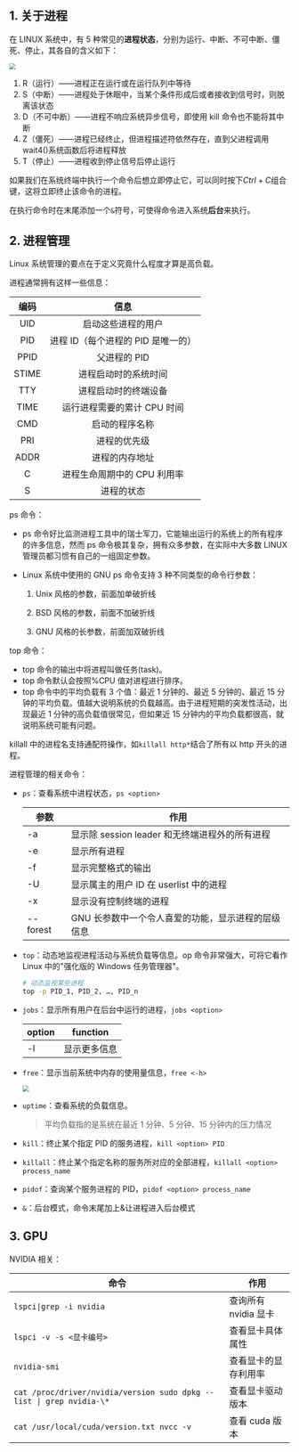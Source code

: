 ## 1. 关于进程

在 LINUX 系统中，有 5 种常见的**进程状态**，分别为运行、中断、不可中断、僵死、停止，其各自的含义如下：

<img src="https://chua-n.gitee.io/figure-bed/notebook/杂技/Linux/12.png" style="zoom:67%;" />

1. R（运行）——进程正在运行或在运行队列中等待
2. S（中断）——进程处于休眠中，当某个条件形成后或者接收到信号时，则脱离该状态
3. D（不可中断）——进程不响应系统异步信号，即使用 kill 命令也不能将其中断
4. Z（僵死）——进程已经终止，但进程描述符依然存在，直到父进程调用 wait4()系统函数后将进程释放
5. T（停止）——进程收到停止信号后停止运行

如果我们在系统终端中执行一个命令后想立即停止它，可以同时按下$Ctrl+C$组合键，这将立即终止该命令的进程。

在执行命令时在末尾添加一个`&`符号，可使得命令进入系统**后台**来执行。

## 2. 进程管理

Linux 系统管理的要点在于定义究竟什么程度才算是高负载。

进程通常拥有这样一些信息：

| 编码  |                信息                |
| :---: | :--------------------------------: |
|  UID  |         启动这些进程的用户         |
|  PID  | 进程 ID（每个进程的 PID 是唯一的） |
| PPID  |            父进程的 PID            |
| STIME |        进程启动时的系统时间        |
|  TTY  |        进程启动时的终端设备        |
| TIME  |    运行进程需要的累计 CPU 时间     |
|  CMD  |           启动的程序名称           |
|  PRI  |            进程的优先级            |
| ADDR  |           进程的内存地址           |
|   C   |    进程生命周期中的 CPU 利用率     |
|   S   |             进程的状态             |

ps 命令：

-   ps 命令好比监测进程工具中的瑞士军刀，它能输出运行的系统上的所有程序的许多信息，然而 ps 命令极其复杂，拥有众多参数，在实际中大多数 LINUX 管理员都习惯有自己的一组固定参数。

-   Linux 系统中使用的 GNU ps 命令支持 3 种不同类型的命令行参数：

    1. Unix 风格的参数，前面加单破折线

    2. BSD 风格的参数，前面不加破折线

    3. GNU 风格的长参数，前面加双破折线

top 命令：

-   top 命令的输出中将进程叫做任务(task)。
-   top 命令默认会按照%CPU 值对进程进行排序。
-   top 命令中的平均负载有 3 个值：最近 1 分钟的、最近 5 分钟的、最近 15 分钟的平均负载。值越大说明系统的负载越高。由于进程短期的突发性活动，出现最近 1 分钟的高负载值很常见，但如果近 15 分钟内的平均负载都很高，就说明系统可能有问题。

killall 中的进程名支持通配符操作，如`killall http*`结合了所有以 http 开头的进程。

进程管理的相关命令：

-   `ps`：查看系统中进程状态，`ps <option>`

    | 参数     | 作用                                               |
    | -------- | -------------------------------------------------- |
    | -a       | 显示除 session leader 和无终端进程外的所有进程     |
    | -e       | 显示所有进程                                       |
    | -f       | 显示完整格式的输出                                 |
    | -U       | 显示属主的用户 ID 在 userlist 中的进程             |
    | -x       | 显示没有控制终端的进程                             |
    | --forest | GNU 长参数中一个令人喜爱的功能，显示进程的层级信息 |

-   `top`：动态地监视进程活动与系统负载等信息。op 命令非常强大，可将它看作 Linux 中的"强化版的 Windows 任务管理器"。

    ```bash
    # 动态监视某些进程
    top -p PID_1, PID_2, …, PID_n
    ```

-   `jobs`：显示所有用户在后台中运行的进程，`jobs <option>`

    | option | function     |
    | ------ | ------------ |
    | -l     | 显示更多信息 |

-   `free`：显示当前系统中内存的使用量信息，`free <-h>`

    <img src="https://chua-n.gitee.io/figure-bed/notebook/杂技/Linux/13.png" style="zoom:67%;" />

-   `uptime`：查看系统的负载信息。

    > 平均负载指的是系统在最近 1 分钟、5 分钟、15 分钟内的压力情况

-   `kill`：终止某个指定 PID 的服务进程，`kill <option> PID`

-   `killall`：终止某个指定名称的服务所对应的全部进程，`killall <option> process_name`

-   `pidof`：查询某个服务进程的 PID，`pidof <option> process_name`

-   `&`：后台模式，命令末尾加上&让进程进入后台模式

## 3. GPU

NVIDIA 相关：

| 命令                                                         | 作用                 |
| ------------------------------------------------------------ | -------------------- |
| `lspci\|grep -i nvidia`                                      | 查询所有 nvidia 显卡 |
| `lspci -v -s <显卡编号>`                                     | 查看显卡具体属性     |
| `nvidia-smi`                                                 | 查看显卡的显存利用率 |
| `cat /proc/driver/nvidia/version sudo dpkg --list \| grep nvidia-\*` | 查看显卡驱动版本     |
| `cat /usr/local/cuda/version.txt nvcc -v`                    | 查看 cuda 版本       |
